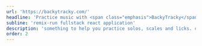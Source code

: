 ```yaml
---
url: 'https://backytracky.com/'
headline: 'Practice music with <span class="emphasis">BackyTracky</span> 🎹'
subline: 'remix-run fullstack react application'
description: 'something to help you practice solos, scales and licks. create your own tracks, or jam to other peoples <span class="emphasis">backing tracks</span>!'
order: 2
---
```

